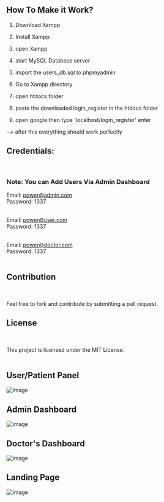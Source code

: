 
<h2>How To Make it Work?</h2>



1. Download Xampp

2. Install Xampp

3. open Xampp

4. start MySQL Database server

5. import the users_db.sql to phpmyadmin

6. Go to Xampp directory

7. open htdocs folder <br>

8. paste the downloaded login_register in the htdocs folder


9. open google then type 'localhost/login_register' enter



--> after this everything should work perfectly

<h2>Credentials: </h2><br>

<h3>Note: You can Add Users Via Admin Dashboard</h2>

Email: power@admin.com <br>
Password: 1337 <br>
<br>

Email: power@user.com <br>
Password: 1337 <br>
<br>

Email: power@doctor.com <br>
Password: 1337 <br>
<br>


<h2>Contribution</h2><br>

Feel free to fork and contribute by submitting a pull request.<br>

<h2>License</h2><br>

This project is licensed under the MIT License.<br>
<br>

<h2>User/Patient Panel</h2>

![image](https://github.com/user-attachments/assets/eea1c427-adcf-4424-bce4-d22d18b20107) <br>

<h2>Admin Dashboard</h2>

![image](https://github.com/user-attachments/assets/27890ecd-8e72-453f-b438-795332bcc9bd) <br>

<h2>Doctor's Dashboard</h2>

![image](https://github.com/user-attachments/assets/571b9214-5dcb-4619-82da-09cb710c17b9) <br>

<h2>Landing Page</h2>

![image](https://github.com/user-attachments/assets/0fb8dc53-153e-4dc5-913c-ae48d43150d0) <br>







